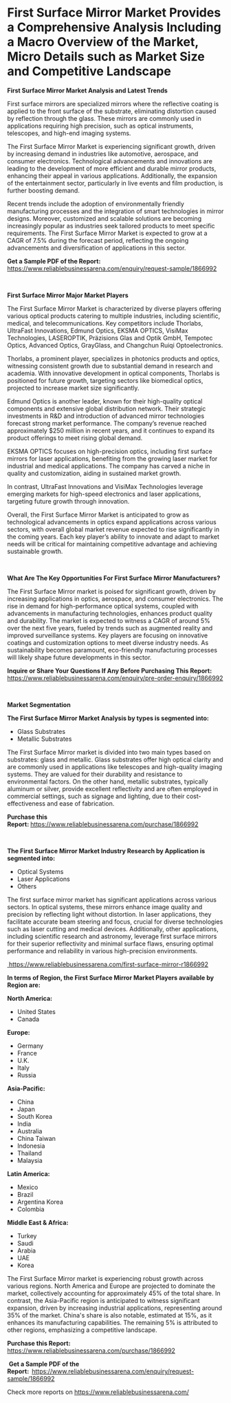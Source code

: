 <p><h1>First Surface Mirror Market Provides a Comprehensive Analysis Including a Macro Overview of the Market, Micro Details such as Market Size and Competitive Landscape</h1></p><p><strong>First Surface Mirror Market Analysis and Latest Trends</strong></p>
<p><p>First surface mirrors are specialized mirrors where the reflective coating is applied to the front surface of the substrate, eliminating distortion caused by reflection through the glass. These mirrors are commonly used in applications requiring high precision, such as optical instruments, telescopes, and high-end imaging systems.</p><p>The First Surface Mirror Market is experiencing significant growth, driven by increasing demand in industries like automotive, aerospace, and consumer electronics. Technological advancements and innovations are leading to the development of more efficient and durable mirror products, enhancing their appeal in various applications. Additionally, the expansion of the entertainment sector, particularly in live events and film production, is further boosting demand.</p><p>Recent trends include the adoption of environmentally friendly manufacturing processes and the integration of smart technologies in mirror designs. Moreover, customized and scalable solutions are becoming increasingly popular as industries seek tailored products to meet specific requirements. The First Surface Mirror Market is expected to grow at a CAGR of 7.5% during the forecast period, reflecting the ongoing advancements and diversification of applications in this sector.</p></p>
<p><strong>Get a Sample PDF of the Report:&nbsp;</strong> <a href="https://www.reliablebusinessarena.com/enquiry/request-sample/1866992?utm_campaign=2707&utm_medium=2&utm_source=Github&utm_content=ia&utm_term=22022025&utm_id=first-surface-mirror">https://www.reliablebusinessarena.com/enquiry/request-sample/1866992</a></p>
<p>&nbsp;</p>
<p><strong>First Surface Mirror Major Market Players</strong></p>
<p><p>The First Surface Mirror Market is characterized by diverse players offering various optical products catering to multiple industries, including scientific, medical, and telecommunications. Key competitors include Thorlabs, UltraFast Innovations, Edmund Optics, EKSMA OPTICS, VisiMax Technologies, LASEROPTIK, Präzisions Glas and Optik GmbH, Tempotec Optics, Advanced Optics, GrayGlass, and Changchun Ruiqi Optoelectronics.</p><p>Thorlabs, a prominent player, specializes in photonics products and optics, witnessing consistent growth due to substantial demand in research and academia. With innovative development in optical components, Thorlabs is positioned for future growth, targeting sectors like biomedical optics, projected to increase market size significantly.</p><p>Edmund Optics is another leader, known for their high-quality optical components and extensive global distribution network. Their strategic investments in R&D and introduction of advanced mirror technologies forecast strong market performance. The company’s revenue reached approximately $250 million in recent years, and it continues to expand its product offerings to meet rising global demand.</p><p>EKSMA OPTICS focuses on high-precision optics, including first surface mirrors for laser applications, benefiting from the growing laser market for industrial and medical applications. The company has carved a niche in quality and customization, aiding in sustained market growth.</p><p>In contrast, UltraFast Innovations and VisiMax Technologies leverage emerging markets for high-speed electronics and laser applications, targeting future growth through innovation.</p><p>Overall, the First Surface Mirror Market is anticipated to grow as technological advancements in optics expand applications across various sectors, with overall global market revenue expected to rise significantly in the coming years. Each key player’s ability to innovate and adapt to market needs will be critical for maintaining competitive advantage and achieving sustainable growth.</p></p>
<p>&nbsp;</p>
<p><strong>What Are The Key Opportunities For First Surface Mirror Manufacturers?</strong></p>
<p><p>The First Surface Mirror market is poised for significant growth, driven by increasing applications in optics, aerospace, and consumer electronics. The rise in demand for high-performance optical systems, coupled with advancements in manufacturing technologies, enhances product quality and durability. The market is expected to witness a CAGR of around 5% over the next five years, fueled by trends such as augmented reality and improved surveillance systems. Key players are focusing on innovative coatings and customization options to meet diverse industry needs. As sustainability becomes paramount, eco-friendly manufacturing processes will likely shape future developments in this sector.</p></p>
<p><strong>Inquire or Share Your Questions If Any Before Purchasing This Report:</strong> <a href="https://www.reliablebusinessarena.com/enquiry/pre-order-enquiry/1866992?utm_campaign=2707&utm_medium=2&utm_source=Github&utm_content=ia&utm_term=22022025&utm_id=first-surface-mirror">https://www.reliablebusinessarena.com/enquiry/pre-order-enquiry/1866992</a></p>
<p>&nbsp;</p>
<p><strong>Market Segmentation</strong></p>
<p><strong>The First Surface Mirror Market Analysis by types is segmented into:</strong></p>
<p><ul><li>Glass Substrates</li><li>Metallic Substrates</li></ul></p>
<p><p>The First Surface Mirror market is divided into two main types based on substrates: glass and metallic. Glass substrates offer high optical clarity and are commonly used in applications like telescopes and high-quality imaging systems. They are valued for their durability and resistance to environmental factors. On the other hand, metallic substrates, typically aluminum or silver, provide excellent reflectivity and are often employed in commercial settings, such as signage and lighting, due to their cost-effectiveness and ease of fabrication.</p></p>
<p><strong>Purchase this Report:&nbsp;</strong><a href="https://www.reliablebusinessarena.com/purchase/1866992?utm_campaign=2707&utm_medium=2&utm_source=Github&utm_content=ia&utm_term=22022025&utm_id=first-surface-mirror">https://www.reliablebusinessarena.com/purchase/1866992</a></p>
<p>&nbsp;</p>
<p><strong>The First Surface Mirror Market Industry Research by Application is segmented into:</strong></p>
<p><ul><li>Optical Systems</li><li>Laser Applications</li><li>Others</li></ul></p>
<p><p>The first surface mirror market has significant applications across various sectors. In optical systems, these mirrors enhance image quality and precision by reflecting light without distortion. In laser applications, they facilitate accurate beam steering and focus, crucial for diverse technologies such as laser cutting and medical devices. Additionally, other applications, including scientific research and astronomy, leverage first surface mirrors for their superior reflectivity and minimal surface flaws, ensuring optimal performance and reliability in various high-precision environments.</p></p>
<p><a href="https://www.reliablebusinessarena.com/first-surface-mirror-r1866992?utm_campaign=2707&utm_medium=2&utm_source=Github&utm_content=ia&utm_term=22022025&utm_id=first-surface-mirror">&nbsp;https://www.reliablebusinessarena.com/first-surface-mirror-r1866992</a></p>
<p><strong>In terms of Region, the First Surface Mirror Market Players available by Region are:</strong></p>
<p>
    <p> <strong> North America: </strong>
        <ul>
            <li>United States</li>
            <li>Canada</li>
        </ul>
        </p> 
    <p> <strong> Europe: </strong>
        <ul>
            <li>Germany</li>
            <li>France</li>
            <li>U.K.</li>
            <li>Italy</li>
            <li>Russia</li>
        </ul>
        </p> 
    <p> <strong> Asia-Pacific: </strong>
        <ul>
            <li>China</li>
            <li>Japan</li>
            <li>South Korea</li>
            <li>India</li>
            <li>Australia</li>
            <li>China Taiwan</li>
            <li>Indonesia</li>
            <li>Thailand</li>
            <li>Malaysia</li>
        </ul>
        </p> 
    <p> <strong> Latin America: </strong>
        <ul>
            <li>Mexico</li>
            <li>Brazil</li>
            <li>Argentina Korea</li>
            <li>Colombia</li>
        </ul>
        </p> 
    <p> <strong> Middle East & Africa: </strong>
        <ul>
            <li>Turkey</li>
            <li>Saudi</li>
            <li>Arabia</li>
            <li>UAE</li>
            <li>Korea</li>
        </ul>
    </p>
    </p>
<p><p>The First Surface Mirror market is experiencing robust growth across various regions. North America and Europe are projected to dominate the market, collectively accounting for approximately 45% of the total share. In contrast, the Asia-Pacific region is anticipated to witness significant expansion, driven by increasing industrial applications, representing around 35% of the market. China's share is also notable, estimated at 15%, as it enhances its manufacturing capabilities. The remaining 5% is attributed to other regions, emphasizing a competitive landscape.</p></p>
<p><strong>Purchase this Report: </strong><a href="https://www.reliablebusinessarena.com/purchase/1866992?utm_campaign=2707&utm_medium=2&utm_source=Github&utm_content=ia&utm_term=22022025&utm_id=first-surface-mirror">https://www.reliablebusinessarena.com/purchase/1866992</a></p>
<p>&nbsp;<strong>Get a Sample PDF of the Report:&nbsp;&nbsp;</strong><a href="https://www.reliablebusinessarena.com/enquiry/request-sample/1866992?utm_campaign=2707&utm_medium=2&utm_source=Github&utm_content=ia&utm_term=22022025&utm_id=first-surface-mirror">https://www.reliablebusinessarena.com/enquiry/request-sample/1866992</a></p>
<p><strong></strong></p>
<p>Check more reports on <a href="https://www.reliablebusinessarena.com/?utm_campaign=2707&utm_medium=2&utm_source=Github&utm_content=ia&utm_term=22022025&utm_id=first-surface-mirror">https://www.reliablebusinessarena.com/</a></p>